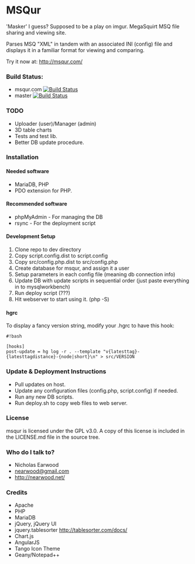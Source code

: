 # MSQur #

'Masker' I guess? Supposed to be a play on imgur.
MegaSquirt MSQ file sharing and viewing site.

Parses MSQ "XML" in tandem with an associated INI (config) file and displays it in a familiar format for viewing and comparing.

Try it now at: http://msqur.com/

### Build Status:
* msqur.com [![Build Status](https://travis-ci.org/nearwood/msqur.svg?branch=msqur.com)](https://travis-ci.org/nearwood/msqur)
* master [![Build Status](https://travis-ci.org/nearwood/msqur.svg?branch=master)](https://travis-ci.org/nearwood/msqur)

### TODO ###

* Uploader (user)/Manager (admin)
* 3D table charts
* Tests and test lib.
* Better DB update procedure.

### Installation ###

#### Needed software ####

* MariaDB, PHP
* PDO extension for PHP.

#### Recommended software ####

* phpMyAdmin - For managing the DB
* rsync - For the deployment script

#### Development Setup ####

1. Clone repo to dev directory
1. Copy script.config.dist to script.config
1. Copy src/config.php.dist to src/config.php
1. Create database for msqur, and assign it a user
1. Setup parameters in each config file (meaning db connection info)
1. Update DB with update scripts in sequential order (just paste everything in to mysqlworkbench)
1. Run deploy script (???)
1. Hit webserver to start using it. (php -S)

#### hgrc ####
To display a fancy version string, modify your .hgrc to have this hook:

```
#!bash

[hooks]
post-update = hg log -r . --template "v{latesttag}-{latesttagdistance}-{node|short}\n" > src/VERSION
```

### Update & Deployment Instructions ###

 * Pull updates on host.
 * Update any configuration files (config.php, script.config) if needed.
 * Run any new DB scripts.
 * Run deploy.sh to copy web files to web server.

### License ###

msqur is licensed under the GPL v3.0. A copy of this license is included in the LICENSE.md file in the source tree.

### Who do I talk to? ###

* Nicholas Earwood
* nearwood@gmail.com
* http://nearwood.net/

### Credits ###
* Apache
* PHP
* MariaDB
* jQuery, jQuery UI
* jquery.tablesorter http://tablesorter.com/docs/
* Chart.js
* AngularJS
* Tango Icon Theme
* Geany/Notepad++

